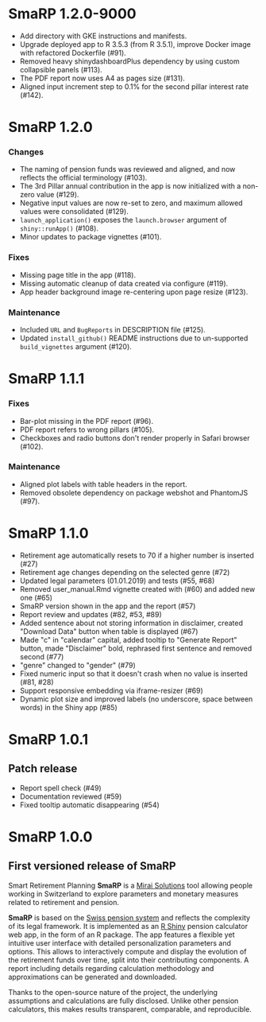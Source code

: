 # SmaRP 1.2.0-9000

* Add directory with GKE instructions and manifests.
* Upgrade deployed app to R 3.5.3 (from R 3.5.1), improve Docker image with refactored Dockerfile (#91).
* Removed heavy shinydashboardPlus dependency by using custom collapsible panels (#113).
* The PDF report now uses A4 as pages size (#131).
* Aligned input increment step to 0.1% for the second pillar interest rate (#142).

# SmaRP 1.2.0

### Changes

* The naming of pension funds was reviewed and aligned, and now reflects the official terminology (#103).
* The 3rd Pillar annual contribution in the app is now initialized with a non-zero value (#129).
* Negative input values are now re-set to zero, and maximum allowed values were consolidated (#129).
* `launch_application()` exposes the `launch.browser` argument of `shiny::runApp()` (#108).
* Minor updates to package vignettes (#101).

### Fixes

* Missing page title in the app (#118).
* Missing automatic cleanup of data created via configure (#119).
* App header background image re-centering upon page resize (#123).

### Maintenance

* Included `URL` and `BugReports` in DESCRIPTION file (#125).
* Updated `install_github()` README instructions due to un-supported `build_vignettes` argument (#120).

# SmaRP 1.1.1

### Fixes

* Bar-plot missing in the PDF report (#96).
* PDF report refers to wrong pillars (#105).
* Checkboxes and radio buttons don't render properly in Safari browser (#102).

### Maintenance

* Aligned plot labels with table headers in the report.
* Removed obsolete dependency on package webshot and PhantomJS (#97).

# SmaRP 1.1.0

* Retirement age automatically resets to 70 if a higher number is inserted (#27)
* Retirement age changes depending on the selected genre (#72)
* Updated legal parameters (01.01.2019) and tests (#55, #68)
* Removed user_manual.Rmd vignette created with (#60) and added new one (#65)
* SmaRP version shown in the app and the report (#57)
* Report review and updates (#82, #53, #89)
* Added sentence about not storing information in disclaimer, created "Download Data" button when table is displayed (#67)
* Made "c" in "calendar" capital, added tooltip to "Generate Report" button, made "Disclaimer" bold, rephrased first sentence and removed second (#77)
* "genre" changed to "gender" (#79)
* Fixed numeric input so that it doesn't crash when no value is inserted (#81, #28)
* Support responsive embedding via iframe-resizer (#69)
* Dynamic plot size and improved labels (no underscore, space between words) in the Shiny app (#85)

# SmaRP 1.0.1

## Patch release

* Report spell check (#49)
* Documentation reviewed (#59)
* Fixed tooltip automatic disappearing (#54)

# SmaRP 1.0.0

## First versioned release of SmaRP

Smart Retirement Planning **SmaRP** is a [Mirai Solutions](https://mirai-solutions.ch/) tool allowing people working in Switzerland to explore parameters and monetary measures related to retirement and pension.

**SmaRP** is based on the [Swiss pension system](https://en.wikipedia.org/wiki/Pension_system_in_Switzerland) and reflects the complexity of its legal framework.
It is implemented as an [R Shiny](https://shiny.rstudio.com/) pension calculator web app, in the form of an R package.
The app features a flexible yet intuitive user interface with detailed personalization parameters and options.
This allows to interactively compute and display the evolution of the retirement funds over time, split into their contributing components.
A report including details regarding calculation methodology and approximations can be generated and downloaded.

Thanks to the open-source nature of the project, the underlying assumptions and calculations are fully disclosed.
Unlike other pension calculators, this makes results transparent, comparable, and reproducible.
